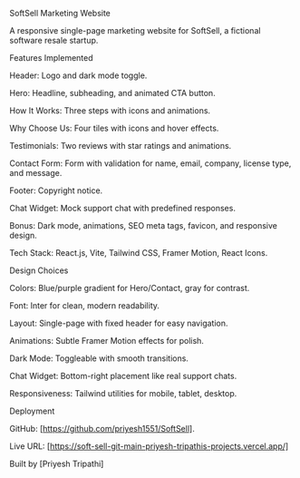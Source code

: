 SoftSell Marketing Website

A responsive single-page marketing website for SoftSell, a fictional software resale startup.

Features Implemented

Header: Logo and dark mode toggle.

Hero: Headline, subheading, and animated CTA button.

How It Works: Three steps with icons and animations.

Why Choose Us: Four tiles with icons and hover effects.

Testimonials: Two reviews with star ratings and animations.

Contact Form: Form with validation for name, email, company, license type, and message.

Footer: Copyright notice.

Chat Widget: Mock support chat with predefined responses.

Bonus: Dark mode, animations, SEO meta tags, favicon, and responsive design.

Tech Stack: React.js, Vite, Tailwind CSS, Framer Motion, React Icons.

Design Choices

Colors: Blue/purple gradient for Hero/Contact, gray for contrast.

Font: Inter for clean, modern readability.

Layout: Single-page with fixed header for easy navigation.

Animations: Subtle Framer Motion effects for polish.

Dark Mode: Toggleable with smooth transitions.

Chat Widget: Bottom-right placement like real support chats.

Responsiveness: Tailwind utilities for mobile, tablet, desktop.

Deployment

GitHub: [https://github.com/priyesh1551/SoftSell].

Live URL: [https://soft-sell-git-main-priyesh-tripathis-projects.vercel.app/]

Built by [Priyesh Tripathi]
